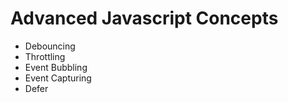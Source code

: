 # Advanced Javascript Concepts

- Debouncing
- Throttling
- Event Bubbling
- Event Capturing
- Defer